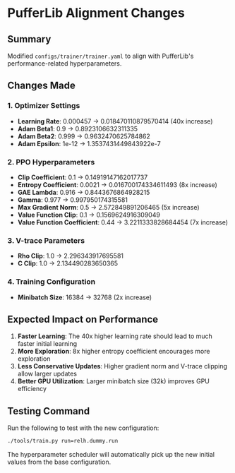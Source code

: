 # PufferLib Alignment Changes

## Summary

Modified `configs/trainer/trainer.yaml` to align with PufferLib's performance-related hyperparameters.

## Changes Made

### 1. Optimizer Settings
- **Learning Rate**: 0.000457 → 0.018470110879570414 (40x increase)
- **Adam Beta1**: 0.9 → 0.8923106632311335
- **Adam Beta2**: 0.999 → 0.9632470625784862
- **Adam Epsilon**: 1e-12 → 1.3537431449843922e-7

### 2. PPO Hyperparameters
- **Clip Coefficient**: 0.1 → 0.14919147162017737
- **Entropy Coefficient**: 0.0021 → 0.016700174334611493 (8x increase)
- **GAE Lambda**: 0.916 → 0.8443676864928215
- **Gamma**: 0.977 → 0.997950174315581
- **Max Gradient Norm**: 0.5 → 2.572849891206465 (5x increase)
- **Value Function Clip**: 0.1 → 0.1569624916309049
- **Value Function Coefficient**: 0.44 → 3.2211333828684454 (7x increase)

### 3. V-trace Parameters
- **Rho Clip**: 1.0 → 2.296343917695581
- **C Clip**: 1.0 → 2.134490283650365

### 4. Training Configuration
- **Minibatch Size**: 16384 → 32768 (2x increase)

## Expected Impact on Performance

1. **Faster Learning**: The 40x higher learning rate should lead to much faster initial learning
2. **More Exploration**: 8x higher entropy coefficient encourages more exploration
3. **Less Conservative Updates**: Higher gradient norm and V-trace clipping allow larger updates
4. **Better GPU Utilization**: Larger minibatch size (32k) improves GPU efficiency

## Testing Command

Run the following to test with the new configuration:

```bash
./tools/train.py run=relh.dummy.run
```

The hyperparameter scheduler will automatically pick up the new initial values from the base configuration.